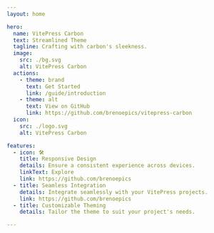 ```yaml
---
layout: home

hero:
  name: VitePress Carbon
  text: Streamlined Theme
  tagline: Crafting with carbon's sleekness.
  image:
    src: ./bg.svg
    alt: VitePress Carbon
  actions:
    - theme: brand
      text: Get Started
      link: /guide/introduction
    - theme: alt
      text: View on GitHub
      link: https://github.com/brenoepics/vitepress-carbon
  icon: 
    src: ./logo.svg
    alt: VitePress Carbon

features:
  - icon: 🛠️
    title: Responsive Design
    details: Ensure a consistent experience across devices.
    linkText: Explore
    link: https://github.com/brenoepics
  - title: Seamless Integration
    details: Integrate seamlessly with your VitePress projects.
    link: https://github.com/brenoepics
  - title: Customizable Theming
    details: Tailor the theme to suit your project's needs.

---
```


